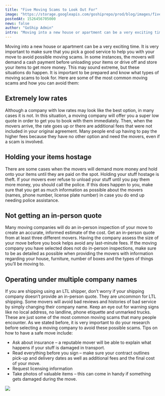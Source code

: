 ```yaml
---
title: "Five Moving Scams to Look Out For"
image: "https://storage.googleapis.com/goshiprepo/prod/blog/images/five-moving-scams-look.jpg"
postedAt: 1526456705000
news: false
author: "GoShip Admin"
intro: "Moving into a new house or apartment can be a very exciting time. It is very important to make sure that you pick a good service to help you with your move to avoid possible moving scams. In some instances, the movers will demand a cash payment before unloading your items or drive off and store your items to get more money. This may sound extreme, but these situations do happen. It is important to be prepared and know what types of moving scams to look for. Here are some of the most common moving scams and "
---
```

Moving into a new house or apartment can be a very exciting time. It is very important to make sure that you pick a good service to help you with your move to avoid possible moving scams. In some instances, the movers will demand a cash payment before unloading your items or drive off and store your items to get more money. This may sound extreme, but these situations do happen. It is important to be prepared and know what types of moving scams to look for. Here are some of the most common moving scams and how you can avoid them:

Extremely low rates
-------------------

Although a company with low rates may look like the best option, in many cases it is not. In this situation, a moving company will offer you a super low quote in order to get you to book with them immediately. Then, when the movers arrive, the rate goes up or there are additional fees that were not included in your original agreement. Many people end up having to pay the higher fees because they have no other option and need the movers, even if a scam is involved.

Holding your items hostage
--------------------------

There are some cases when the movers will demand more money and hold onto your items until they are paid on the spot. Holding your stuff hostage is theft. If your movers ever refuse to unload your stuff until you pay them more money, you should call the police. If this does happen to you, make sure that you get as much information as possible about the movers (names, phone number, license plate number) in case you do end up needing police assistance.

Not getting an in-person quote
------------------------------

Many moving companies will do an in-person inspection of your move to create an accurate, informed estimate of the cost. Get an in-person quote from at least three different movers. Having the company assess the size of your move before you book helps avoid any last-minute fees. If the moving company you have selected does not do in-person inspections, make sure to be as detailed as possible when providing the movers with information regarding your house, furniture, number of boxes and the types of things you’ll be moving to.

Operating under multiple company names
--------------------------------------

If you are shipping using an LTL shipper, don’t worry if your shipping company doesn’t provide an in-person quote. They are uncommon for LTL shipping. Some movers will avoid bad reviews and histories of bad service by simply changing their company name. Keep an eye out for warning signs like no local address, no landline, phone etiquette and unmarked trucks. These are just some of the most common moving scams that many people encounter. As we stated before, it is very important to do your research before selecting a moving company to avoid these possible scams. Tips on how to have a safe move include:

*   Ask about insurance – a reputable mover will be able to explain what happens if your stuff is damaged in transport.
*   Read everything before you sign – make sure your contract outlines pick-up and delivery dates as well as additional fees and the final cost of your move.
*   Request licensing information
*   Take photos of valuable items – this can come in handy if something gets damaged during the move.

[![](https://www.goship.com/wp-content/uploads/2021/02/1ace89b4-fe28-40ff-a2a7-4cddc60fc9ec.png)](https://www.goship.com/)
